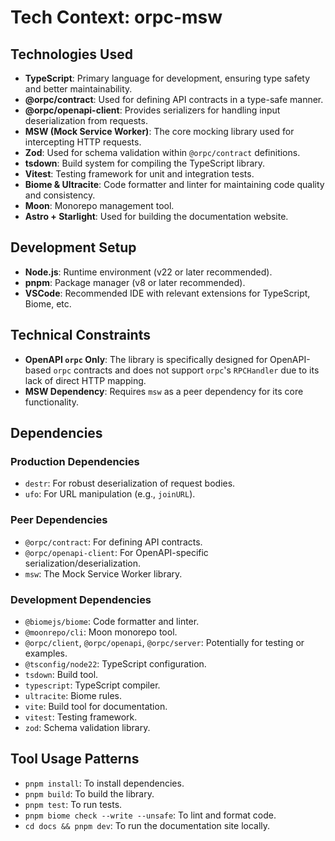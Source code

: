 # Tech Context: orpc-msw

## Technologies Used

*   **TypeScript**: Primary language for development, ensuring type safety and better maintainability.
*   **@orpc/contract**: Used for defining API contracts in a type-safe manner.
*   **@orpc/openapi-client**: Provides serializers for handling input deserialization from requests.
*   **MSW (Mock Service Worker)**: The core mocking library used for intercepting HTTP requests.
*   **Zod**: Used for schema validation within `@orpc/contract` definitions.
*   **tsdown**: Build system for compiling the TypeScript library.
*   **Vitest**: Testing framework for unit and integration tests.
*   **Biome & Ultracite**: Code formatter and linter for maintaining code quality and consistency.
*   **Moon**: Monorepo management tool.
*   **Astro + Starlight**: Used for building the documentation website.

## Development Setup

*   **Node.js**: Runtime environment (v22 or later recommended).
*   **pnpm**: Package manager (v8 or later recommended).
*   **VSCode**: Recommended IDE with relevant extensions for TypeScript, Biome, etc.

## Technical Constraints

*   **OpenAPI `orpc` Only**: The library is specifically designed for OpenAPI-based `orpc` contracts and does not support `orpc`'s `RPCHandler` due to its lack of direct HTTP mapping.
*   **MSW Dependency**: Requires `msw` as a peer dependency for its core functionality.

## Dependencies

### Production Dependencies

*   `destr`: For robust deserialization of request bodies.
*   `ufo`: For URL manipulation (e.g., `joinURL`).

### Peer Dependencies

*   `@orpc/contract`: For defining API contracts.
*   `@orpc/openapi-client`: For OpenAPI-specific serialization/deserialization.
*   `msw`: The Mock Service Worker library.

### Development Dependencies

*   `@biomejs/biome`: Code formatter and linter.
*   `@moonrepo/cli`: Moon monorepo tool.
*   `@orpc/client`, `@orpc/openapi`, `@orpc/server`: Potentially for testing or examples.
*   `@tsconfig/node22`: TypeScript configuration.
*   `tsdown`: Build tool.
*   `typescript`: TypeScript compiler.
*   `ultracite`: Biome rules.
*   `vite`: Build tool for documentation.
*   `vitest`: Testing framework.
*   `zod`: Schema validation library.

## Tool Usage Patterns

*   `pnpm install`: To install dependencies.
*   `pnpm build`: To build the library.
*   `pnpm test`: To run tests.
*   `pnpm biome check --write --unsafe`: To lint and format code.
*   `cd docs && pnpm dev`: To run the documentation site locally.
